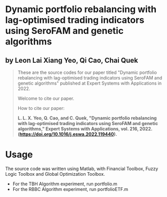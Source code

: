 # Dynamic portfolio rebalancing with lag-optimised trading indicators using SeroFAM and genetic algorithms

## by Leon Lai Xiang Yeo, Qi Cao, Chai Quek

> These are the source codes for our paper titled "Dynamic portfolio rebalancing with lag-optimised trading indicators using SeroFAM and genetic algorithms" published at Expert Systems with Applications in 2022.
>
> Welcome to cite our paper. 
>
> How to cite our paper: 
>
> **L. L. X. Yeo, Q. Cao, and C. Quek, "Dynamic portfolio rebalancing with lag-optimised trading indicators using SeroFAM and genetic algorithms," Expert Systems with Applications, vol. 216, 2022. (https://doi.org/10.1016/j.eswa.2022.119440).** 
>


# Usage
The source code was written using Matlab, with Financial Toolbox, Fuzzy Logic Toolbox and Global Optimization Toolbox.

- For the TBH Algorithm experiment, run portfolio.m  
- For the RBBC Algorithm experiment, run portfolioETF.m

